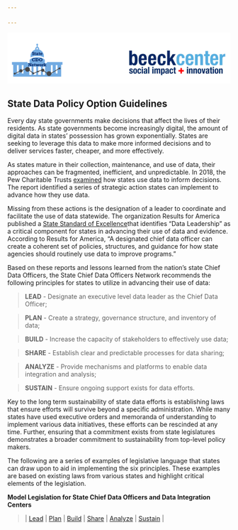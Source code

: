 ```yaml
---

---
```

![Beeck Center State Chief Data Officers Network](/images/header.png)

## State Data Policy Option Guidelines
 
Every day state governments make decisions that affect the lives of their residents. As state governments become increasingly digital, the amount of digital data in states’ possession has grown exponentially. States are seeking to leverage this data to make more informed decisions and to deliver services faster, cheaper, and more effectively.
 
As states mature in their collection, maintenance, and use of data, their approaches can be fragmented, inefficient, and unpredictable. In 2018, the Pew Charitable Trusts [examined](https://www.pewtrusts.org/-/media/assets/2018/02/dasa_how_states_use_data_report_v5.pdf) how states use data to inform decisions. The report identified a series of strategic action states can implement to advance how they use data.
 
Missing from these actions is the designation of a leader to coordinate and facilitate the use of data statewide. The organization Results for America published a [State Standard of Excellence](https://2019state.results4america.org/)that identifies “Data Leadership” as a critical component for states in advancing their use of data and evidence. According to Results for America, “A designated chief data officer can create a coherent set of policies, structures, and guidance for how state agencies should routinely use data to improve programs.”
 
Based on these reports and lessons learned from the nation’s state Chief Data Officers, the State Chief Data Officers Network recommends the following principles for states to utilize in advancing their use of data:
 
> **LEAD** - Designate an executive level data leader as the Chief Data Officer;

> **PLAN**  - Create a strategy, governance structure, and inventory of data;

> **BUILD** - Increase the capacity of stakeholders to effectively use data;

> **SHARE** - Establish clear and predictable processes for data sharing;

> **ANALYZE** - Provide mechanisms and platforms to enable data integration and analysis;

> **SUSTAIN** - Ensure ongoing support exists for data efforts.
 
Key to the long term sustainability of state data efforts is establishing laws that ensure efforts will survive beyond a specific administration. While many states have used executive orders and memoranda of understanding to implement various data initiatives, these efforts can be rescinded at any time. Further, ensuring that a commitment exists from state legislatures demonstrates a broader commitment to sustainability from top-level policy makers.
 
The following are a series of examples of legislative language that states can draw upon to aid in implementing the six principles. These examples are based on existing laws from various states and highlight critical elements of the legislation.

**Model Legislation for State Chief Data Officers and Data Integration Centers**

> | [Lead](/lead/) | [Plan](/plan/) | [Build](/build/) | [Share](/share/) | [Analyze](/analyze) | [Sustain](/sustain/) |

